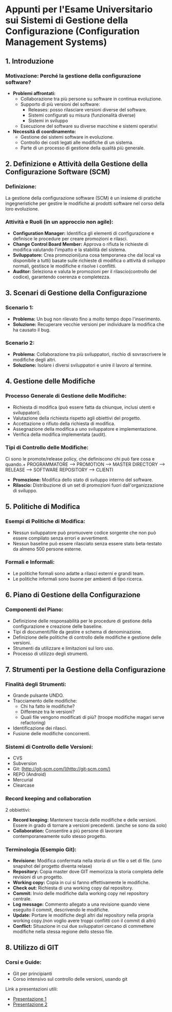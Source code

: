 # Appunti per l'Esame Universitario sui Sistemi di Gestione della Configurazione (Configuration Management Systems)

## 1. Introduzione

### Motivazione: Perché la gestione della configurazione software?

- **Problemi affrontati:**
  - Collaborazione tra più persone su software in continua evoluzione.
  - Supporto di più versioni del software:
    - Releases: posso rilasciare versioni diverse del software.
    - Sistemi configurati su misura (funzionalità diverse)
    - Sistemi in sviluppo
  - Esecuzione del software su diverse macchine e sistemi operativi
- **Necessità di coordinamento:**
  - Gestione dei sistemi software in evoluzione.
  - Controllo dei costi legati alle modifiche di un sistema.
  - Parte di un processo di gestione della qualità più generale.

## 2. Definizione e Attività della Gestione della Configurazione Software (SCM)

### Definizione:

La gestione della configurazione software (SCM) è un insieme di pratiche ingegneristiche per gestire le modifiche ai prodotti software nel corso della loro evoluzione.

### Attività e Ruoli (in un approccio non agile):

- **Configuration Manager:** Identifica gli elementi di configurazione e definisce le procedure per creare promozioni e rilasci.
- **Change Control Board Member:** Approva o rifiuta le richieste di modifica valutando l'impatto e la stabilità del sistema.
- **Sviluppatore:** Crea promozioni(una cosa temporanea che dal local va disponibile a tutti) basate sulle richieste di modifica o attività di sviluppo normali, gestisce le modifiche e risolve i conflitti.
- **Auditor:** Seleziona e valuta le promozioni per il rilascio(controllo del codice), garantendo coerenza e completezza.

## 3. Scenari di Gestione della Configurazione

### Scenario 1:

- **Problema:** Un bug non rilevato fino a molto tempo dopo l'inserimento.
- **Soluzione:** Recuperare vecchie versioni per individuare la modifica che ha causato il bug.

### Scenario 2:

- **Problema:** Collaborazione tra più sviluppatori, rischio di sovrascrivere le modifiche degli altri.
- **Soluzione:** Isolare i diversi sviluppatori e unire il lavoro al termine.

## 4. Gestione delle Modifiche

### Processo Generale di Gestione delle Modifiche:

- Richiesta di modifica (può essere fatta da chiunque, inclusi utenti e sviluppatori).
- Valutazione della richiesta rispetto agli obiettivi del progetto.
- Accettazione o rifiuto della richiesta di modifica.
- Assegnazione della modifica a uno sviluppatore e implementazione.
- Verifica della modifica implementata (audit).

### Tipi di Controllo delle Modifiche:

Ci sono le promote/release policy, che definiscono chi può fare cosa e quando.+
PROGRAMMATORE --> PROMOTION --> MASTER DIRECTORY --> RELEASE --> SOFTWARE REPOSITORY --> CLIENTI

- **Promozione:** Modifica dello stato di sviluppo interno del software.
- **Rilascio:** Distribuzione di un set di promozioni fuori dall'organizzazione di sviluppo.

## 5. Politiche di Modifica

### Esempi di Politiche di Modifica:

- Nessun sviluppatore può promuovere codice sorgente che non può essere compilato senza errori e avvertimenti.
- Nessun baseline può essere rilasciato senza essere stato beta-testato da almeno 500 persone esterne.

### Formali e Informali:

- Le politiche formali sono adatte a rilasci esterni e grandi team.
- Le politiche informali sono buone per ambienti di tipo ricerca.

## 6. Piano di Gestione della Configurazione

### Componenti del Piano:

- Definizione delle responsabilità per le procedure di gestione della configurazione e creazione delle baseline.
- Tipi di documenti/file da gestire e schema di denominazione.
- Definizione delle politiche di controllo delle modifiche e gestione delle versioni.
- Strumenti da utilizzare e limitazioni sul loro uso.
- Processo di utilizzo degli strumenti.

## 7. Strumenti per la Gestione della Configurazione

### Finalità degli Strumenti:

- Grande pulsante UNDO.
- Tracciamento delle modifiche:
  - Chi ha fatto le modifiche?
  - Differenze tra le versioni?
  - Quali file vengono modificati di più? (troope modifiche magari serve refactoring)
- Identificazione dei rilasci.
- Fusione delle modifiche concorrenti.

### Sistemi di Controllo delle Versioni:

- CVS
- Subversion
- Git: [http://git-scm.com/](http://git-scm.com/)
- REPO (Android)
- Mercurial
- Clearcase

### Record keeping and collaboration

2 obbiettivi:

- **Record keeping:** Mantenere traccia delle modifiche e delle versioni. Essere in grado di tornare a versioni precedenti. (anche se sono da solo)
- **Collaboration:** Consentire a più persone di lavorare contemporaneamente sullo stesso progetto.

### Terminologia (Esempio Git):

- **Revisione:** Modifica confermata nella storia di un file o set di file. (uno snapshot del progetto diventa relase)
- **Repository:** Copia master dove GIT memorizza la storia completa delle revisioni di un progetto.
- **Working copy:** Copia in cui si fanno effettivamente le modifiche.
- **Check out:** Richiesta di una working copy dal repository.
- **Commit:** Invio delle modifiche dalla working copy nel repository centrale.
- **Log message:** Commento allegato a una revisione quando viene eseguito il commit, descrivendo le modifiche.
- **Update:** Portare le modifiche degli altri dal repository nella propria working copy.(non voglio avere troppi conflitti con il commit di altri)
- **Conflict:** Situazione in cui due sviluppatori cercano di commettere modifiche nella stessa regione dello stesso file.

## 8. Utilizzo di GIT

### Corsi e Guide:

- Git per principianti
- Corso intensivo sul controllo delle versioni, usando git

Link a presentazioni utili:

- [Presentazione 1](https://docs.google.com/presentation/d/1P3SzBeCLlei-xxNYuMzEZMUM8SFrgMdFwHpPi7OJhBA/edit#slide=id.p)
- [Presentazione 2](https://docs.google.com/presentation/d/1UJSlD9pGOY5A_PhwZ1-7U3vYYep9M9IpqFGmYQPYado/edit?usp=sharing)
